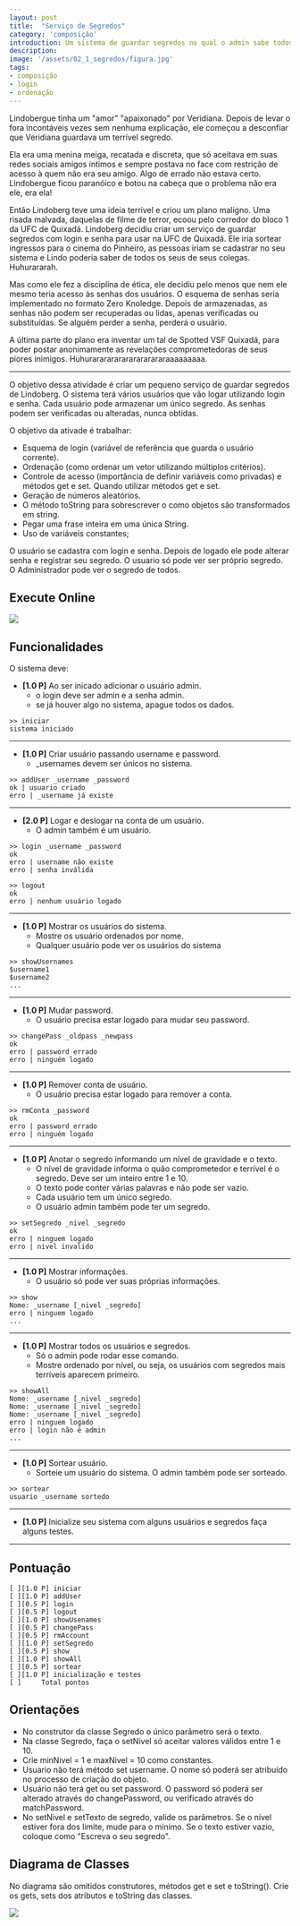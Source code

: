 ```yaml
---
layout: post
title:  "Serviço de Segredos"
category: 'composição'
introduction: Um sistema de guardar segredos no qual o admin sabe todos os segredos.
description: 
image: '/assets/02_1_segredos/figura.jpg'
tags:
- composição
- login
- ordenação
---
```


Lindobergue tinha um "amor" "apaixonado" por Veridiana. Depois de levar o fora incontáveis vezes sem nenhuma explicação, ele começou a desconfiar que Veridiana guardava um terrível segredo.

Ela era uma menina meiga, recatada e discreta, que só aceitava em suas redes sociais amigos íntimos e sempre postava no face com restrição de acesso à quem não era seu amigo. Algo de errado não estava certo. Lindobergue ficou paranóico e botou na cabeça que o problema não era ele, era ela!

Então Lindoberg teve uma ideia terrível e criou um plano maligno. Uma risada malvada, daquelas de filme de terror,  ecoou pelo corredor do bloco 1 da UFC de Quixadá. Lindoberg decidiu criar um serviço de guardar segredos com login e senha para usar na UFC de Quixadá. Ele iria sortear ingressos para o cinema do Pinheiro, as pessoas iriam se cadastrar no seu sistema e Lindo poderia saber de todos os seus de seus colegas. Huhurararah.

Mas como ele fez a disciplina de ética, ele decidiu pelo menos que nem ele mesmo teria acesso às senhas dos usuários. O esquema de senhas seria implementado no formato Zero Knoledge. Depois de armazenadas, as senhas não podem ser recuperadas ou lidas, apenas verificadas ou substituídas. Se alguém perder a senha, perderá o usuário.

A última parte do plano era inventar um tal de Spotted VSF Quixadá, para poder postar anonimamente as revelações comprometedoras de seus piores inimigos. Huhurararararararararararaaaaaaaaa.

---

O objetivo dessa atividade é criar um pequeno serviço de guardar segredos de Lindoberg. O sistema terá vários usuários que vão logar utilizando login e senha. Cada usuário pode armazenar um único segredo. As senhas podem ser verificadas ou alteradas, nunca obtidas.

O objetivo da ativade é trabalhar:

- Esquema de login (variável de referência que guarda o usuário corrente).
- Ordenação (como ordenar um vetor utilizando múltiplos critérios).
- Controle de acesso (importância de definir variáveis como privadas) e métodos get e set. Quando utilizar métodos get e set.
- Geração de números aleatórios.
- O método toString para sobrescrever o como objetos são transformados em string.
- Pegar uma frase inteira em uma única String.
- Uso de variáveis constantes;

O usuário se cadastra com login e senha. Depois de logado ele pode alterar senha e registrar seu segredo. O usuario só pode ver ser próprio segredo. O Administrador pode ver o segredo de todos.

## Execute Online
[![](/assets/images/run.png)](/assets/02_segredos/code/pagina.html)

## Funcionalidades
O sistema deve:

- **[1.0 P]** Ao ser inicado adicionar o usuário admin.
    - o login deve ser admin e a senha admin.
    - se já houver algo no sistema, apague todos os dados.

```
>> iniciar
sistema iniciado
```
---
- **[1.0 P]** Criar usuário passando username e password.
    - _usernames devem ser únicos no sistema.

```
>> addUser _username _password
ok | usuario criado
erro | _username já existe
```
---

- **[2.0 P]** Logar e deslogar na conta de um usuário.
    - O admin também é um usuário.

```
>> login _username _password
ok
erro | username não existe
erro | senha inválida

>> logout
ok
erro | nenhum usuário logado
```
---

- **[1.0 P]** Mostrar os usuários do sistema.
    - Mostre os usuário ordenados por nome.
    - Qualquer usuário pode ver os usuários do sistema

```
>> showUsernames
$username1
$username2
...
```

---
- **[1.0 P]** Mudar password.
    - O usuário precisa estar logado para mudar seu password.

```
>> changePass _oldpass _newpass
ok
erro | password errado
erro | ninguém logado
```

---
- **[1.0 P]** Remover conta de usuário.
    - O usuário precisa estar logado para remover a conta.

```
>> rmConta _password
ok
erro | password errado
erro | ninguém logado
```

---
- **[1.0 P]** Anotar o segredo informando um nível de gravidade e o texto.
    - O nível de gravidade informa o quão comprometedor e terrível é o segredo. Deve ser um inteiro entre 1 e 10.
    - O texto pode conter várias palavras e não pode ser vazio.
    - Cada usuário tem um único segredo.
    - O usuário admin também pode ter um segredo.

```
>> setSegredo _nivel _segredo
ok
erro | ninguem logado
erro | nivel invalido
```

---
- **[1.0 P]** Mostrar informações.
    - O usuário só pode ver suas próprias informações.

```
>> show
Nome: _username [_nivel _segredo]
erro | ninguem logado
...
```

---
- **[1.0 P]** Mostrar todos os usuários e segredos.
    - Só o admin pode rodar esse comando.
    - Mostre ordenado por nível, ou seja, os usuários com
    segredos mais terríveis aparecem primeiro.

```
>> showAll
Nome: _username [_nivel _segredo]
Nome: _username [_nivel _segredo]
Nome: _username [_nivel _segredo]
erro | ninguem logado
erro | login não é admin
...
```
---
- **[1.0 P]** Sortear usuário.
    - Sorteie um usuário do sistema. O admin também pode ser sorteado.

```
>> sortear
usuario _username sortedo
```

---
- **[1.0 P]** Inicialize seu sistema com alguns usuários e segredos faça alguns testes.

---

## Pontuação

```
[ ][1.0 P] iniciar
[ ][1.0 P] addUser
[ ][0.5 P] login
[ ][0.5 P] logout
[ ][1.0 P] showUsenames
[ ][0.5 P] changePass
[ ][0.5 P] rmAccount
[ ][1.0 P] setSegredo
[ ][0.5 P] show
[ ][1.0 P] showAll
[ ][0.5 P] sortear
[ ][1.0 P] inicialização e testes
[ ]     Total pontos
```

## Orientações

- No construtor da classe Segredo o único parâmetro será o texto.
- Na classe Segredo, faça o setNivel só aceitar valores válidos entre 1 e 10.
- Crie minNivel = 1 e maxNivel = 10 como constantes.
- Usuario não terá método set username. O nome só poderá ser atribuído no processo de criação do objeto.
- Usuário não terá get ou set password. O password só poderá ser alterado através do changePassword, ou verificado através do matchPassword.
- No setNivel e setTexto de segredo, valide os parâmetros. Se o nível estiver fora dos limite, mude para o mínimo. Se o texto estiver vazio, coloque como "Escreva o seu segredo".


## Diagrama de Classes

No diagrama são omitidos construtores, métodos get e set e toString(). Crie os gets, sets dos atributos e toString das classes.

![](/assets/02_segredos/diagrama.png)
